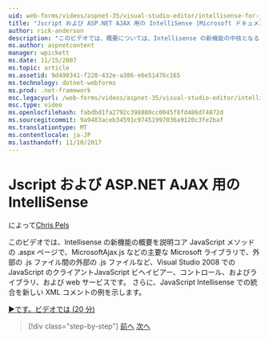 ```yaml
---
uid: web-forms/videos/aspnet-35/visual-studio-editor/intellisense-for-jscript-and-aspnet-ajax
title: "Jscript および ASP.NET AJAX 用の IntelliSense |Microsoft ドキュメント"
author: rick-anderson
description: "このビデオでは、概要については、Intellisense の新機能の中核となる JavaScript メソッドを含む Visual Studio 2008 での JavaScript の外部の .js ファイル i しています."
ms.author: aspnetcontent
manager: wpickett
ms.date: 11/15/2007
ms.topic: article
ms.assetid: 9d490341-f228-432e-a386-e6e51476c165
ms.technology: dotnet-webforms
ms.prod: .net-framework
msc.legacyurl: /web-forms/videos/aspnet-35/visual-studio-editor/intellisense-for-jscript-and-aspnet-ajax
msc.type: video
ms.openlocfilehash: fabdbd1fa2792c398880cc0045f8fd486d74872d
ms.sourcegitcommit: 9a9483aceb34591c97451997036a9120c3fe2baf
ms.translationtype: MT
ms.contentlocale: ja-JP
ms.lasthandoff: 11/10/2017
---
```

<a name="intellisense-for-jscript-and-aspnet-ajax"></a>Jscript および ASP.NET AJAX 用の IntelliSense
====================
によって[Chris Pels](https://twitter.com/chrispels)

このビデオでは、Intellisense の新機能の概要を説明コア JavaScript メソッドの .aspx ページで、MicrosoftAjax.js などの主要な Microsoft ライブラリで、外部の .js ファイル間の外部の .js ファイルなど、Visual Studio 2008 での JavaScript のクライアントJavaScript ビヘイビアー、コントロール、およびライブラリ、および web サービスです。 さらに、JavaScript Intellisense での統合を新しい XML コメントの例を示します。

[&#9654;です。ビデオでは (20 分)](https://channel9.msdn.com/Blogs/ASP-NET-Site-Videos/intellisense-for-jscript-and-aspnet-ajax)

>[!div class="step-by-step"]
[前へ](multi-targeting-support-in-visual-studio-2008.md)
[次へ](quick-tour-of-the-visual-studio-2008-integrated-development-environment.md)
